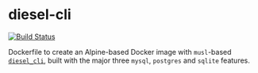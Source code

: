 # diesel-cli

[![Build Status](https://travis-ci.org/guangie88/diesel-cli.svg?branch=master)](https://travis-ci.org/guangie88/diesel-cli)

Dockerfile to create an Alpine-based Docker image with `musl`-based
[`diesel_cli`](https://crates.io/crates/diesel_cli), built with the major three
`mysql`, `postgres` and `sqlite` features.
